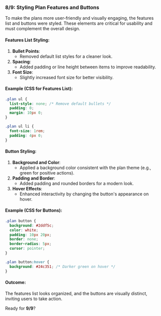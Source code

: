 ### 8/9: **Styling Plan Features and Buttons**

To make the plans more user-friendly and visually engaging, the features list and buttons were styled. These elements are critical for usability and must complement the overall design.

#### Features List Styling:

1. **Bullet Points**:
    - Removed default list styles for a cleaner look.
2. **Spacing**:
    - Added padding or line height between items to improve readability.
3. **Font Size**:
    - Slightly increased font size for better visibility.

#### Example (CSS for Features List):

```css
.plan ul {
  list-style: none; /* Remove default bullets */
  padding: 0;
  margin: 10px 0;
}

.plan ul li {
  font-size: 1rem;
  padding: 4px 0;
}
```

#### Button Styling:

1. **Background and Color**:
    - Applied a background color consistent with the plan theme (e.g., green for positive actions).
2. **Padding and Border**:
    - Added padding and rounded borders for a modern look.
3. **Hover Effects**:
    - Enhanced interactivity by changing the button's appearance on hover.

#### Example (CSS for Buttons):

```css
.plan button {
  background: #2ddf5c;
  color: white;
  padding: 10px 20px;
  border: none;
  border-radius: 5px;
  cursor: pointer;
}

.plan button:hover {
  background: #24c351; /* Darker green on hover */
}
```

#### Outcome:

The features list looks organized, and the buttons are visually distinct, inviting users to take action.

Ready for **9/9**?